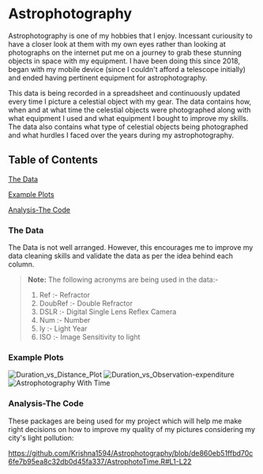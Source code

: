# Astrophotography
Astrophotography is one of my hobbies that I enjoy. Incessant curiousity to have a closer look at them with my own eyes rather than looking at photographs on the internet put me on a journey to grab these stunning objects in space with my equipment. I have been doing this since 2018, began with my mobile device (since I couldn't afford a telescope initially) and ended having pertinent equipment for astrophotography.

This data is being recorded in a spreadsheet and continuously updated every time I picture a celestial object with my gear. The data contains how, when and at what time the celestial objects were photographed along with what equipment I used and what equipment I bought to improve my skills. The data also contains what type of celestial objects being photographed and what hurdles I faced over the years during my astrophotography. 

## Table of Contents
[The Data](#The-Data)

[Example Plots](#Example-Plots)

[Analysis-The Code](#Analysis-The-Code)

### The Data
The Data is not well arranged. However, this encourages me to improve my data cleaning skills and validate the data as per the idea behind each column.

> **Note:**
> The following acronyms are being used in the data:-
> 1) Ref :- Refractor
> 2) DoubRef :- Double Refractor
> 3) DSLR :- Digital Single Lens Reflex Camera
> 3) Num :- Number
> 4) ly :- Light Year
> 5) ISO :- Image Sensitivity to light 

### Example Plots
![Duration_vs_Distance_Plot](https://user-images.githubusercontent.com/64607588/196864964-0e432809-0a4e-43a0-94e2-c6072b326088.jpeg)
![Duration_vs_Observation-expenditure](https://user-images.githubusercontent.com/64607588/196865004-08eb9c44-30b6-4e05-a6b8-6877a6dd5406.jpeg)
![Astrophotography With Time](https://user-images.githubusercontent.com/64607588/196865026-9299ea8a-b55b-4b20-81de-88008cd49b14.jpeg)


### Analysis-The Code
These packages are being used for my project which will help me make right decisions on how to improve my quality of my pictures considering my city's light pollution:

https://github.com/Krishna1594/Astrophotography/blob/de860eb51ffbd70c6fe7b95ea8c32db0d45fa337/AstrophotoTime.R#L1-L22



